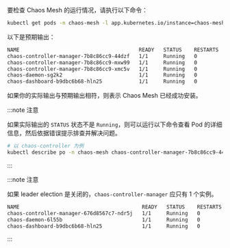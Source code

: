 要检查 Chaos Mesh 的运行情况，请执行以下命令：

```bash
kubectl get pods -n chaos-mesh -l app.kubernetes.io/instance=chaos-mesh
```

以下是预期输出：

```txt
NAME                                       READY   STATUS    RESTARTS   AGE
chaos-controller-manager-7b8c86cc9-44dzf   1/1     Running   0          17m
chaos-controller-manager-7b8c86cc9-mxw99   1/1     Running   0          17m
chaos-controller-manager-7b8c86cc9-xmc5v   1/1     Running   0          17m
chaos-daemon-sg2k2                         1/1     Running   0          17m
chaos-dashboard-b9dbc6b68-hln25            1/1     Running   0          17m
```

如果你的实际输出与预期输出相符，则表示 Chaos Mesh 已经成功安装。

:::note 注意

如果实际输出的 `STATUS` 状态不是 `Running`，则可以运行以下命令查看 Pod 的详细信息，然后依据错误提示排查并解决问题。

```bash
# 以 chaos-controller 为例
kubectl describe po -n chaos-mesh chaos-controller-manager-7b8c86cc9-44dzf
```

:::

:::note 注意

如果 leader election 是关闭的，`chaos-controller-manager` 应只有 1 个实例。

```txt
NAME                                        READY   STATUS    RESTARTS   AGE
chaos-controller-manager-676d8567c7-ndr5j   1/1     Running   0          24m
chaos-daemon-6l55b                          1/1     Running   0          24m
chaos-dashboard-b9dbc6b68-hln25             1/1     Running   0          44m
```

:::
